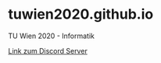 # tuwien2020.github.io
TU Wien 2020 - Informatik 

[Link zum Discord Server](https://discord.gg/KNHsqvSmwK)
